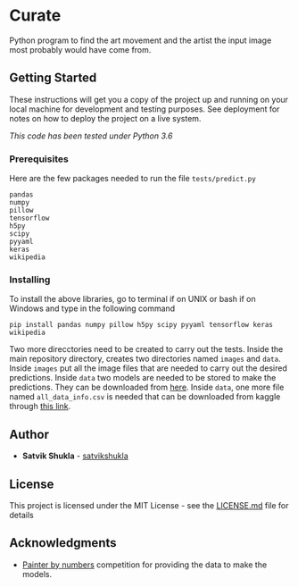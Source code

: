 # Curate

Python program to find the art movement and the artist the input image most probably would have come from. 

## Getting Started

These instructions will get you a copy of the project up and running on your local machine for development and testing purposes. See deployment for notes on how to deploy the project on a live system.

*This code has been tested under Python 3.6*

### Prerequisites

Here are the few packages needed to run the file `tests/predict.py`

```
pandas
numpy
pillow
tensorflow
h5py
scipy
pyyaml
keras
wikipedia
```

### Installing

To install the above libraries, go to terminal if on UNIX or bash if on Windows and type in the following command

```
pip install pandas numpy pillow h5py scipy pyyaml tensorflow keras wikipedia
```

Two more direcctories need to be created to carry out the tests. Inside the main repository directory, creates two directories named `images` and `data`. Inside `images` put all the image files that are needed to carry out the desired predictions. Inside `data` two models are needed to be stored to make the predictions. They can be downloaded from [here](). Inside `data`, one more file named `all_data_info.csv` is needed that can be downloaded from kaggle through [this link](https://www.kaggle.com/c/painter-by-numbers/data).

## Author

* **Satvik Shukla** - [satvikshukla](https://github.com/satvikshukla)

## License

This project is licensed under the MIT License - see the [LICENSE.md](LICENSE.md) file for details

## Acknowledgments

* [Painter by numbers](https://www.kaggle.com/c/painter-by-numbers) competition for providing the data to make the models.